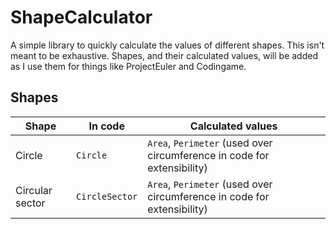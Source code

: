 # ShapeCalculator

A simple library to quickly calculate the values of different shapes. This isn't meant to be exhaustive. Shapes, and their calculated values, will be added as I use them for things like ProjectEuler and Codingame.

## Shapes 

| Shape           | In code        | Calculated values                                                      | 
| --------------- | -------------- | ---------------------------------------------------------------------- |
| Circle          | `Circle`       | `Area`, `Perimeter` (used over circumference in code for extensibility) |
| Circular sector | `CircleSector` | `Area`,  `Perimeter` (used over circumference in code for extensibility) |